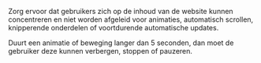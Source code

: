 <!-- @license CC0-1.0 -->

Zorg ervoor dat gebruikers zich op de inhoud van de website kunnen concentreren en niet worden afgeleid voor animaties, automatisch scrollen, knipperende onderdelen of voortdurende automatische updates.

Duurt een animatie of beweging langer dan 5 seconden, dan moet de gebruiker deze kunnen verbergen, stoppen of pauzeren.
